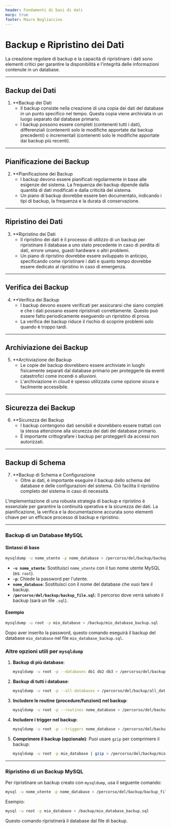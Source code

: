 ```yaml
---
header: Fondamenti di basi di dati
marp: true
footer: Mauro Bogliaccino
---
```


# Backup e Ripristino dei Dati

La creazione regolare di backup e la capacità di ripristinare i dati sono elementi critici per garantire la disponibilità e l'integrità delle informazioni contenute in un database.

---

## Backup dei Dati

1. **Backup dei Dati
   - Il backup consiste nella creazione di una copia dei dati del database in un punto specifico nel tempo. Questa copia viene archiviata in un luogo separato dal database primario.
   - I backup possono essere completi (contenenti tutti i dati), differenziali (contenenti solo le modifiche apportate dai backup precedenti) o incrementali (contenenti solo le modifiche apportate dai backup più recenti).

---

## Pianificazione dei Backup

2. **Pianificazione dei Backup
   - I backup devono essere pianificati regolarmente in base alle esigenze del sistema. La frequenza dei backup dipende dalla quantità di dati modificati e dalla criticità del sistema.
   - Un piano di backup dovrebbe essere ben documentato, indicando i tipi di backup, la frequenza e la durata di conservazione.

---

## Ripristino dei Dati

3. **Ripristino dei Dati
   - Il ripristino dei dati è il processo di utilizzo di un backup per ripristinare il database a uno stato precedente in caso di perdita di dati, errore umano, guasti hardware o altri problemi.
   - Un piano di ripristino dovrebbe essere sviluppato in anticipo, specificando come ripristinare i dati e quanto tempo dovrebbe essere dedicato al ripristino in caso di emergenza.

---

## Verifica dei Backup

4. **Verifica dei Backup
   - I backup devono essere verificati per assicurarsi che siano completi e che i dati possano essere ripristinati correttamente. Questo può essere fatto periodicamente eseguendo un ripristino di prova.
   - La verifica dei backup riduce il rischio di scoprire problemi solo quando è troppo tardi.

---

## Archiviazione dei Backup

5. **Archiviazione dei Backup
   - Le copie dei backup dovrebbero essere archiviate in luoghi fisicamente separati dal database primario per proteggerle da eventi catastrofici come incendi o alluvioni.
   - L'archiviazione in cloud è spesso utilizzata come opzione sicura e facilmente accessibile.

---

## Sicurezza dei Backup

6. **Sicurezza dei Backup
   - I backup contengono dati sensibili e dovrebbero essere trattati con la stessa attenzione alla sicurezza dei dati del database primario.
   - È importante crittografare i backup per proteggerli da accessi non autorizzati.

---

## Backup di Schema

7. **Backup di Schema e Configurazione
   - Oltre ai dati, è importante eseguire il backup dello schema del database e delle configurazioni del sistema. Ciò facilita il ripristino completo del sistema in caso di necessità.

L'implementazione di una robusta strategia di backup e ripristino è essenziale per garantire la continuità operativa e la sicurezza dei dati. La pianificazione, la verifica e la documentazione accurata sono elementi chiave per un efficace processo di backup e ripristino.

---

### Backup di un Database MySQL

#### Sintassi di base

```bash
mysqldump -u nome_utente -p nome_database > /percorso/del/backup/backup_file.sql
```

- **`-u nome_utente`**: Sostituisci `nome_utente` con il tuo nome utente MySQL (es. `root`).
- **`-p`**: Chiede la password per l'utente.
- **`nome_database`**: Sostituisci con il nome del database che vuoi fare il backup.
- **`/percorso/del/backup/backup_file.sql`**: Il percorso dove verrà salvato il backup (sarà un file `.sql`).

#### Esempio

```bash
mysqldump -u root -p mio_database > /backup/mio_database_backup.sql
```

Dopo aver inserito la password, questo comando eseguirà il backup del database `mio_database` nel file `mio_database_backup.sql`.

### Altre opzioni utili per `mysqldump`

1. **Backup di più database**:

   ```bash
   mysqldump -u root -p --databases db1 db2 db3 > /percorso/del/backup/multiple_databases.sql
   ```

2. **Backup di tutti i database**:

   ```bash
   mysqldump -u root -p --all-databases > /percorso/del/backup/all_databases.sql
   ```

3. **Includere le routine (procedure/funzioni) nel backup**:

   ```bash
   mysqldump -u root -p --routines nome_database > /percorso/del/backup/backup_con_routine.sql
   ```

4. **Includere i trigger nel backup**:

   ```bash
   mysqldump -u root -p --triggers nome_database > /percorso/del/backup/backup_con_trigger.sql
   ```

5. **Comprimere il backup (opzionale)**:
   Puoi usare `gzip` per comprimere il backup:

   ```bash
   mysqldump -u root -p mio_database | gzip > /percorso/del/backup/mio_database_backup.sql.gz
   ```

---

### Ripristino di un Backup MySQL

Per ripristinare un backup creato con `mysqldump`, usa il seguente comando:

```bash
mysql -u nome_utente -p nome_database < /percorso/del/backup/backup_file.sql
```

Esempio:

```bash
mysql -u root -p mio_database < /backup/mio_database_backup.sql
```

Questo comando ripristinerà il database dal file di backup.

